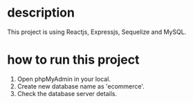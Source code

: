# description

This project is using Reactjs, Expressjs, Sequelize and MySQL.

# how to run this project

1. Open phpMyAdmin in your local.
2. Create new database name as 'ecommerce'.
3. Check the database server details.
